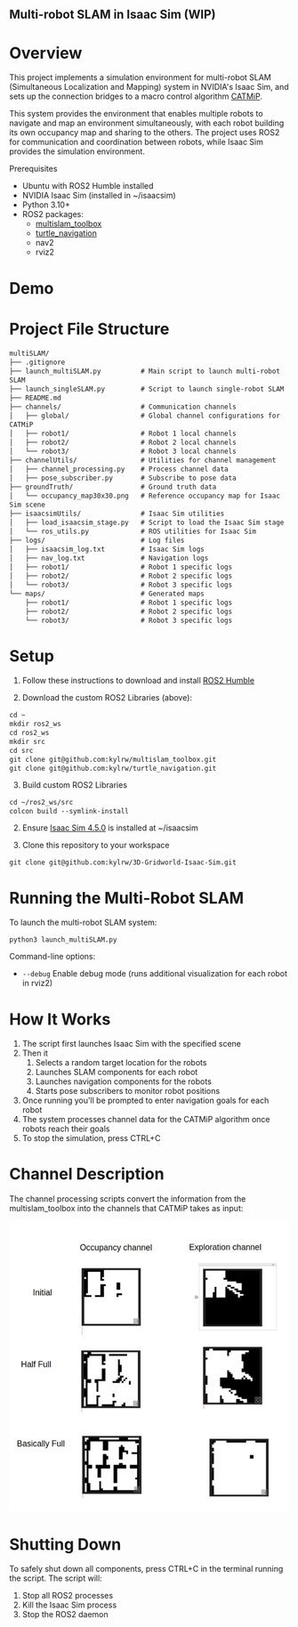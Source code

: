 ## Multi-robot SLAM in Isaac Sim (WIP)
# Overview

This project implements a simulation environment for multi-robot SLAM (Simultaneous Localization and Mapping) system in NVIDIA's Isaac Sim, and sets up the connection bridges to a macro control algorithm [CATMiP](https://arxiv.org/abs/2410.06372).

This system provides the environment that enables multiple robots to navigate and map an environment simultaneously, with each robot building its own occupancy map and sharing to the others. The project uses ROS2 for communication and coordination between robots, while Isaac Sim provides the simulation environment.

Prerequisites
- Ubuntu with ROS2 Humble installed
- NVIDIA Isaac Sim (installed in ~/isaacsim)
- Python 3.10+
- ROS2 packages:
    - [multislam_toolbox](https://github.com/kylrw/multislam_toolbox)
    - [turtle_navigation](https://github.com/kylrw/turtle_navigation) 
    - nav2
    - rviz2

# Demo



# Project File Structure

```
multiSLAM/
├── .gitignore
├── launch_multiSLAM.py          # Main script to launch multi-robot SLAM
├── launch_singleSLAM.py         # Script to launch single-robot SLAM
├── README.md
├── channels/                    # Communication channels
│   ├── global/                  # Global channel configurations for CATMiP
│   ├── robot1/                  # Robot 1 local channels
│   ├── robot2/                  # Robot 2 local channels
│   └── robot3/                  # Robot 3 local channels
├── channelUtils/                # Utilities for channel management
│   ├── channel_processing.py    # Process channel data
│   ├── pose_subscriber.py       # Subscribe to pose data
├── groundTruth/                 # Ground truth data
│   └── occupancy_map30x30.png   # Reference occupancy map for Isaac Sim scene
├── isaacsimUtils/               # Isaac Sim utilities
│   ├── load_isaacsim_stage.py   # Script to load the Isaac Sim stage
│   └── ros_utils.py             # ROS utilities for Isaac Sim
├── logs/                        # Log files
│   ├── isaacsim_log.txt         # Isaac Sim logs
│   ├── nav_log.txt              # Navigation logs
│   ├── robot1/                  # Robot 1 specific logs
│   ├── robot2/                  # Robot 2 specific logs
│   └── robot3/                  # Robot 3 specific logs
└── maps/                        # Generated maps
    ├── robot1/                  # Robot 1 specific logs
    ├── robot2/                  # Robot 2 specific logs
    └── robot3/                  # Robot 3 specific logs
```


# Setup

1. Follow these instructions to download and install [ROS2 Humble](https://docs.ros.org/en/humble/Installation/Ubuntu-Install-Debs.html) 

2. Download the custom ROS2 Libraries (above):
``` 
cd ~
mkdir ros2_ws
cd ros2_ws
mkdir src
cd src
git clone git@github.com:kylrw/multislam_toolbox.git
git clone git@github.com:kylrw/turtle_navigation.git
```

3. Build custom ROS2 Libraries
```
cd ~/ros2_ws/src
colcon build --symlink-install
```

2. Ensure [Isaac Sim 4.5.0](https://docs.isaacsim.omniverse.nvidia.com/latest/installation/download.html) is installed at ~/isaacsim


3. Clone this repository to your workspace
```
git clone git@github.com:kylrw/3D-Gridworld-Isaac-Sim.git
```


# Running the Multi-Robot SLAM

To launch the multi-robot SLAM system:

```
python3 launch_multiSLAM.py 
```

Command-line options:
- ```--debug``` Enable debug mode (runs additional visualization for each robot in rviz2)

# How It Works
1. The script first launches Isaac Sim with the specified scene
2. Then it
    1. Selects a random target location for the robots
    2. Launches SLAM components for each robot
    3. Launches navigation components for the robots
    4. Starts pose subscribers to monitor robot positions
3. Once running you'll be prompted to enter navigation goals for each robot
4. The system processes channel data for the CATMiP algorithm once robots reach their goals
5. To stop the simulation, press CTRL+C


# Channel Description

The channel processing scripts convert the information from the multislam_toolbox into the channels that CATMiP takes as input:

![alt text](scene/image.png)

# Shutting Down

To safely shut down all components, press CTRL+C in the terminal running the script. The script will:

1. Stop all ROS2 processes
2. Kill the Isaac Sim process
3. Stop the ROS2 daemon